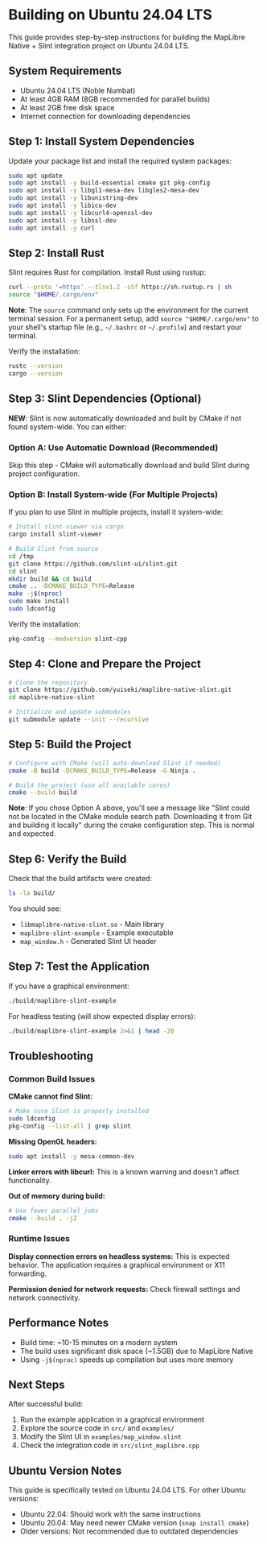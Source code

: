 # Building on Ubuntu 24.04 LTS

This guide provides step-by-step instructions for building the MapLibre Native + Slint integration project on Ubuntu 24.04 LTS.

## System Requirements

- Ubuntu 24.04 LTS (Noble Numbat)
- At least 4GB RAM (8GB recommended for parallel builds)
- At least 2GB free disk space
- Internet connection for downloading dependencies

## Step 1: Install System Dependencies

Update your package list and install the required system packages:

```bash
sudo apt update
sudo apt install -y build-essential cmake git pkg-config
sudo apt install -y libgl1-mesa-dev libgles2-mesa-dev
sudo apt install -y libunistring-dev
sudo apt install -y libicu-dev
sudo apt install -y libcurl4-openssl-dev
sudo apt install -y libssl-dev
sudo apt install -y curl
```

## Step 2: Install Rust

Slint requires Rust for compilation. Install Rust using rustup:

```bash
curl --proto '=https' --tlsv1.2 -sSf https://sh.rustup.rs | sh
source "$HOME/.cargo/env"
```

**Note**: The `source` command only sets up the environment for the current terminal session. For a permanent setup, add `source "$HOME/.cargo/env"` to your shell's startup file (e.g., `~/.bashrc` or `~/.profile`) and restart your terminal.

Verify the installation:
```bash
rustc --version
cargo --version
```

## Step 3: Slint Dependencies (Optional)

**NEW**: Slint is now automatically downloaded and built by CMake if not found system-wide. You can either:

### Option A: Use Automatic Download (Recommended)
Skip this step - CMake will automatically download and build Slint during project configuration.

### Option B: Install System-wide (For Multiple Projects)
If you plan to use Slint in multiple projects, install it system-wide:

```bash
# Install slint-viewer via cargo
cargo install slint-viewer

# Build Slint from source
cd /tmp
git clone https://github.com/slint-ui/slint.git
cd slint
mkdir build && cd build
cmake .. -DCMAKE_BUILD_TYPE=Release
make -j$(nproc)
sudo make install
sudo ldconfig
```

Verify the installation:
```bash
pkg-config --modversion slint-cpp
```

## Step 4: Clone and Prepare the Project

```bash
# Clone the repository
git clone https://github.com/yuiseki/maplibre-native-slint.git
cd maplibre-native-slint

# Initialize and update submodules
git submodule update --init --recursive
```

## Step 5: Build the Project

```bash
# Configure with CMake (will auto-download Slint if needed)
cmake -B build -DCMAKE_BUILD_TYPE=Release -G Ninja .

# Build the project (use all available cores)
cmake --build build
```

**Note**: If you chose Option A above, you'll see a message like "Slint could not be located in the CMake module search path. Downloading it from Git and building it locally" during the cmake configuration step. This is normal and expected.

## Step 6: Verify the Build

Check that the build artifacts were created:

```bash
ls -la build/
```

You should see:
- `libmaplibre-native-slint.so` - Main library
- `maplibre-slint-example` - Example executable
- `map_window.h` - Generated Slint UI header

## Step 7: Test the Application

If you have a graphical environment:
```bash
./build/maplibre-slint-example
```

For headless testing (will show expected display errors):
```bash
./build/maplibre-slint-example 2>&1 | head -20
```

## Troubleshooting

### Common Build Issues

**CMake cannot find Slint:**
```bash
# Make sure Slint is properly installed
sudo ldconfig
pkg-config --list-all | grep slint
```

**Missing OpenGL headers:**
```bash
sudo apt install -y mesa-common-dev
```

**Linker errors with libcurl:**
This is a known warning and doesn't affect functionality.

**Out of memory during build:**
```bash
# Use fewer parallel jobs
cmake --build . -j2
```

### Runtime Issues

**Display connection errors on headless systems:**
This is expected behavior. The application requires a graphical environment or X11 forwarding.

**Permission denied for network requests:**
Check firewall settings and network connectivity.

## Performance Notes

- Build time: ~10-15 minutes on a modern system
- The build uses significant disk space (~1.5GB) due to MapLibre Native
- Using `-j$(nproc)` speeds up compilation but uses more memory

## Next Steps

After successful build:
1. Run the example application in a graphical environment
2. Explore the source code in `src/` and `examples/`
3. Modify the Slint UI in `examples/map_window.slint`
4. Check the integration code in `src/slint_maplibre.cpp`

## Ubuntu Version Notes

This guide is specifically tested on Ubuntu 24.04 LTS. For other Ubuntu versions:
- Ubuntu 22.04: Should work with the same instructions
- Ubuntu 20.04: May need newer CMake version (`snap install cmake`)
- Older versions: Not recommended due to outdated dependencies